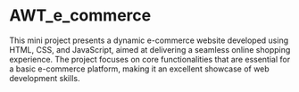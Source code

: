 # AWT_e_commerce
This mini project presents a dynamic e-commerce website developed using HTML, CSS, and JavaScript, aimed at delivering a seamless online shopping experience. The project focuses on core functionalities that are essential for a basic e-commerce platform, making it an excellent showcase of web development skills.
